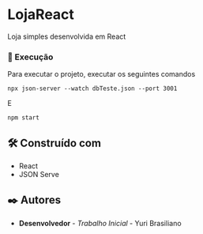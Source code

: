 # LojaReact

Loja simples desenvolvida em React

### 🔧 Execução

Para executar o projeto, executar os seguintes comandos

```
npx json-server --watch dbTeste.json --port 3001
```

E

```
npm start
```

## 🛠️ Construído com

* React
* JSON Serve

## ✒️ Autores

* **Desenvolvedor** - *Trabalho Inicial* - Yuri Brasiliano

